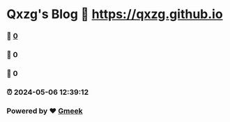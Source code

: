 # Qxzg's Blog :link: https://qxzg.github.io 
### :page_facing_up: [0](https://qxzg.github.io/tag.html) 
### :speech_balloon: 0 
### :hibiscus: 0 
### :alarm_clock: 2024-05-06 12:39:12 
### Powered by :heart: [Gmeek](https://github.com/Meekdai/Gmeek)
